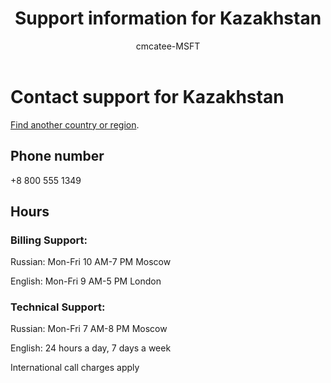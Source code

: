 ﻿---                                
title: Support information for Kazakhstan
author: cmcatee-MSFT
ms.author: cmcatee
manager: mnirkhe
audience: Admin
ms.topic: reference
ms.service: o365-administration
ms.collection: Adm_Support
localization_priority: Priority
description: Learn how to contact support for your country or region.
ROBOTS: NOINDEX, NOFOLLOW
---

# Contact support for Kazakhstan

[Find another country or region](../contact-support-for-business-products.md).

## Phone number
+8 800 555 1349

## Hours
### Billing Support:

Russian: Mon-Fri 10 AM-7 PM Moscow

English: Mon-Fri 9 AM-5 PM London

### Technical Support:

Russian: Mon-Fri 7 AM-8 PM Moscow

English: 24 hours a day, 7 days a week

International call charges apply